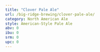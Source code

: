 ```yaml
---
title: "Clover Pale Ale"
url: /big-ridge-brewing/clover-pale-ale/
category: North American Ale
style: American-Style Pale Ale
abv: 0
ibu: 0
srm: 0
upc: 0
---
```


